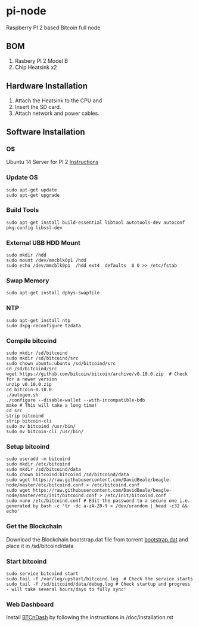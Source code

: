 # pi-node
Raspberry PI 2 based Bitcoin full node

## BOM
1. Rasbery PI 2 Model B
2. Chip Heatsink x2

## Hardware Installation

1. Attach the Heatsink to the CPU and 
2. Insert the SD card.
3. Attach network and power cables.


## Software Installation

### OS
Ubuntu 14 Server for PI 2 [Instructions](http://blog.bobbyallen.me/2015/05/17/setting-up-and-running-a-server-with-ubuntu-server-14-04-on-raspberry-pi-2/)

### Update OS
```shell
sudo apt-get update
sudo apt-get upgrade
```

### Build Tools
```shell
sudo apt-get install build-essential libtool autotools-dev autoconf pkg-config libssl-dev
```

### External UBB HDD Mount
```shell
sudo mkdir /hdd
sudo mount /dev/mmcblk0p1 /hdd
sudo echo /dev/mmcblk0p1  /hdd ext4  defaults  0 0 >> /etc/fstab
```

### Swap Memory
```shell
sudo apt-get install dphys-swapfile
```

### NTP
```shell
sudo apt-get install ntp
sudo dkpg-reconfigure tzdata
```

### Compile bitcoind
```shell
sudo mkdir /sd/bitcoind
sudo mkdir /sd/bitcoind/src
sudo chown ubuntu:ubuntu /sd/bitcoind/src
cd /sd/bitcoind/src
wget https://github.com/bitcoin/bitcoin/archive/v0.10.0.zip  # Check for a newer version
unzip v0.10.0.zip
cd bitcoin-0.10.0
./autogen.sh
./configure --disable-wallet --with-incompatible-bdb
make # This will take a long time!
cd src
strip bitcoind
strip bitcoin-cli
sudo mv bitcoind /usr/bin/
sudo mv bitcoin-cli /usr/bin/
```

### Setup bitcoind
```shell
sudo useradd -m bitcoind
sudo mkdir /etc/bitcoind
sudo mkdir /sd/bitcoind/data
sudo chown bitcoind:bitcoind /sd/bitcoind/data
sudo wget https://raw.githubusercontent.com/DavidBeale/beagle-node/master/etc/bitcoind.conf > /etc/bitcoind.conf
sudo wget https://raw.githubusercontent.com/DavidBeale/beagle-node/master/etc/init/bitcoind.conf > /etc/init/bitcoind.conf
sudo nano /etc/bitcoind.conf # Edit the password to a secure one i.e. generated by bash -c 'tr -dc a-zA-Z0-9 < /dev/urandom | head -c32 && echo'
```

### Get the Blockchain
Download the Blockchain bootstrap.dat file from torrent [bootstrap.dat](https://bitcoin.org/bin/blockchain/bootstrap.dat.torrent) and place it in /sd/bitcoind/data

### Start bitcoind
```shell
sudo service bitcoind start
sudo tail -f /var/log/upstart/bitcoind.log  # Check the service starts
sudo tail -f /sd/bitcoind/data/debug.log # Check startup and progress - will take several hours/days to fully sync!
```
### Web Dashboard
Install [BTCnDash](https://bitbucket.org/mattdoiron/btcndash) by following the instructions in /doc/installation.rst

